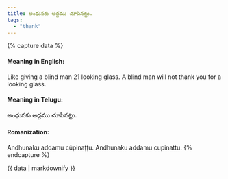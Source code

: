 ```yaml
---
title: అంధునకు అద్దము చూపినట్టు.
tags:
  - "thank"
---
```


{% capture data %}
#### Meaning in English:
Like giving a blind man 21 looking glass.
A blind man will not thank you for a looking glass.

#### Meaning in Telugu:
అంధునకు అద్దము చూపినట్టు.

#### Romanization:
Andhunaku addamu cūpinaṭṭu.
Andhunaku addamu cupinattu.
{% endcapture %}

{{ data | markdownify }}


